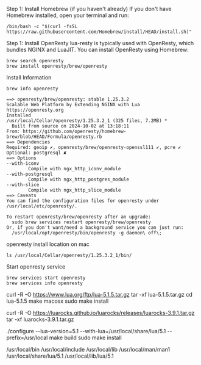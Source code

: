 Step 1: Install Homebrew (if you haven't already)
If you don't have Homebrew installed, open your terminal and run:
```shell
/bin/bash -c "$(curl -fsSL https://raw.githubusercontent.com/Homebrew/install/HEAD/install.sh)"
```

Step 1: Install OpenResty
lua-resty is typically used with OpenResty, which bundles NGINX and LuaJIT. You can install OpenResty using Homebrew:
```shell
brew search openresty
brew install openresty/brew/openresty
```


Install Information
```shell
brew info openresty

==> openresty/brew/openresty: stable 1.25.3.2
Scalable Web Platform by Extending NGINX with Lua
https://openresty.org
Installed
/usr/local/Cellar/openresty/1.25.3.2_1 (325 files, 7.2MB) *
  Built from source on 2024-10-02 at 13:18:11
From: https://github.com/openresty/homebrew-brew/blob/HEAD/Formula/openresty.rb
==> Dependencies
Required: geoip ✔, openresty/brew/openresty-openssl111 ✔, pcre ✔
Optional: postgresql ✘
==> Options
--with-iconv
        Compile with ngx_http_iconv_module
--with-postgresql
        Compile with ngx_http_postgres_module
--with-slice
        Compile with ngx_http_slice_module
==> Caveats
You can find the configuration files for openresty under /usr/local/etc/openresty/.

To restart openresty/brew/openresty after an upgrade:
  sudo brew services restart openresty/brew/openresty
Or, if you don't want/need a background service you can just run:
  /usr/local/opt/openresty/bin/openresty -g daemon\ off\;
```


openresty install location on mac
```shell
ls /usr/local/Cellar/openresty/1.25.3.2_1/bin/
```

Start openresty service
```shell
brew services start openresty
brew services info openresty
```



curl -R -O https://www.lua.org/ftp/lua-5.1.5.tar.gz
tar -xf lua-5.1.5.tar.gz
cd lua-5.1.5
make macosx
sudo make install

curl -R -O https://luarocks.github.io/luarocks/releases/luarocks-3.9.1.tar.gz
tar -xf luarocks-3.9.1.tar.gz

./configure --lua-version=5.1 --with-lua=/usr/local/share/lua/5.1 --prefix=/usr/local
make build
sudo make install


/usr/local/bin /usr/local/include /usr/local/lib /usr/local/man/man1 /usr/local/share/lua/5.1 /usr/local/lib/lua/5.1
